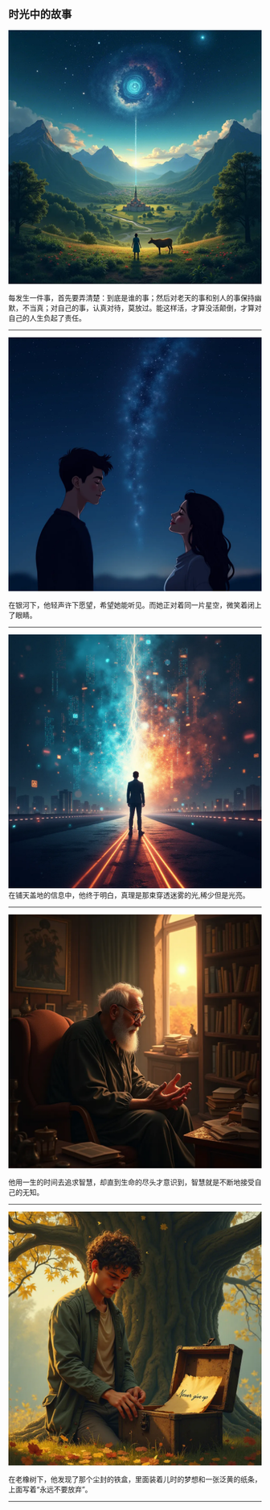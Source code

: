 ## 时光中的故事

![](img5.webp)

每发生一件事，首先要弄清楚：到底是谁的事；然后对老天的事和别人的事保持幽默，不当真；对自己的事，认真对待，莫放过。能这样活，才算没活颠倒，才算对自己的人生负起了责任。

---

![](img1.webp)

在银河下，他轻声许下愿望，希望她能听见。而她正对着同一片星空，微笑着闭上了眼睛。

---

![](img2.webp)
在铺天盖地的信息中，他终于明白，真理是那束穿透迷雾的光,稀少但是光亮。

---

![](img3.webp)

他用一生的时间去追求智慧，却直到生命的尽头才意识到，智慧就是不断地接受自己的无知。

---

![](img4.webp)

在老橡树下，他发现了那个尘封的铁盒，里面装着儿时的梦想和一张泛黄的纸条，上面写着“永远不要放弃”。

---
